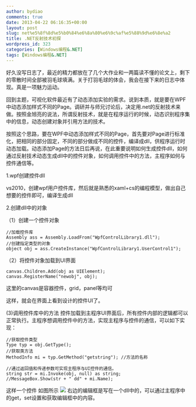 ```yaml
---
author: bydiao
comments: true
date: 2013-04-22 06:16:35+00:00
layout: post
slug: net%e5%8f%8d%e5%b0%84%e6%8a%80%e6%9c%af%e5%88%9d%e6%8e%a2
title: .NET反射技术初探
wordpress_id: 323
categories: [Windows编程&.NET]
tags: [Windows编程&.NET]
---
```


好久没写日志了，最近的精力都放在了几个大作业和一两篇读不懂的论文上，剩下的零散时间全部被羽毛球填满。关于打羽毛球的体会，我会在接下来的日志中体现。真是一项魅力运动。

回到主题，可视化软件最近有了动态添加实验的需求。说到本质，就是要在WPF中动态添加样式不同的Page。调研并与师兄讨论后，决定用.net的反射技术来做。按照金旭亮的说法，所谓反射技术，就是在程序运行的时候，动态识别程序集中的信息，动态创建对象并引用方法的技术。

按照这个思路，要在WPF中动态添加样式不同的Page，首先要对Page进行标准化，把相同的部分固定，不同的部分做成不同的控件，编译成dll，供程序运行时动态加载。动态添加Page的方法日后再说，在此重要说明如何生成控件dll，如何通过反射技术动态生成dll中的控件对象，如何调用控件中的方法，主程序如何与控件通信等。

1.wpf创建控件dll

vs2010，创建wpf用户控件库，然后就是熟悉的xaml+cs的编程模型，做出自己想要的控件即可，编译生成dll

2.创建dll中的对象

（1）创建一个控件对象

    //加载控件库
    Assembly ass = Assembly.LoadFrom("WpfControlLibrary1.dll");
    //创建指定类型的对象
    object obj = ass.CreateInstance("WpfControlLibrary1.UserControl1");


（2）将控件对象加载到UI界面

    canvas.Children.Add(obj as UIElement);                
    canvas.RegisterName("newobj", obj);
    
这里的canvas是容器控件，grid，panel等均可

这样，就会在界面上看到设计的控件UI了。

(3)调用控件库中的方法
控件加载到主程序UI界面后，所有控件内部的逻辑都可以正常执行。主程序想调用控件中的方法，实现主程序与控件的通信，可以如下实现：


    //获取控件类型
    Type typ = obj.GetType();
    //获取类方法
    MethodInfo mi = typ.GetMethod("getstring"); //方法的名称

    //通过返回值和传递参数可实现主程序与UI控件的通信。
    string str = mi.Invoke(obj, null) as string;
    //MessageBox.Show(str + " dd" + mi.Name);


这样一个控件
如图所示
![](http://i.imgur.com/EKf807l.jpg)
右边的编辑框是写在一个dll中的，可以通过主程序中的get，set设置和获取编辑框中的内容。
